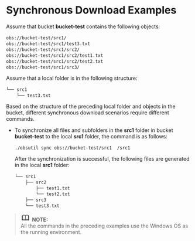 # Synchronous Download Examples<a name="EN-US_TOPIC_0150889365"></a>

Assume that bucket  **bucket-test**  contains the following objects:

```
obs://bucket-test/src1/
obs://bucket-test/src1/test3.txt
obs://bucket-test/src1/src2/
obs://bucket-test/src1/src2/test1.txt
obs://bucket-test/src1/src2/test2.txt
obs://bucket-test/src1/src3/
```

Assume that a local folder is in the following structure:

```
└── src1
    └── test3.txt
```

Based on the structure of the preceding local folder and objects in the bucket, different synchronous download scenarios require different commands.

-   To synchronize all files and subfolders in the  **src1**  folder in bucket  **bucket-test**  to the local  **src1**  folder, the command is as follows:

    ```
    ./obsutil sync obs://bucket-test/src1  /src1
    ```

    After the synchronization is successful, the following files are generated in the local  **src1**  folder:

    ```
    └── src1
        ├── src2
            ├── test1.txt
            └── test2.txt
        ├── src3
        └── test3.txt
    ```


>![](public_sys-resources/icon-note.gif) **NOTE:**   
>All the commands in the preceding examples use the Windows OS as the running environment.  

